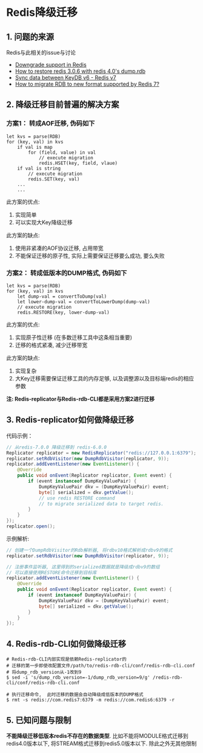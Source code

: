 # Redis降级迁移

## 1. 问题的来源

Redis与此相关的issue与讨论
* [Downgrade support in Redis](https://github.com/redis/redis/discussions/11089)
* [How to restore redis 3.0.6 with redis 4.0's dump.rdb](https://github.com/redis/redis/issues/8128)
* [Sync data between KeyDB v6 - Redis v7](https://github.com/leonchen83/redis-rdb-cli/issues/38)
* [How to migrate RDB to new format supported by Redis 7?](https://github.com/redis/redis/issues/11172)

## 2. 降级迁移目前普遍的解决方案

### 方案1： 转成AOF迁移, 伪码如下

```
let kvs = parse(RDB)
for (key, val) in kvs
    if val is map 
        for (field, value) in val
            // execute migration
            redis.HSET(key, field, vlaue)
    if val is string
        // execute migration
        redis.SET(key, val)
    ...
    ...
```

此方案的优点: 

1. 实现简单
2. 可以实现大Key降级迁移

此方案的缺点:

1. 使用非紧凑的AOF协议迁移, 占用带宽
2. 不能保证迁移的原子性, 实际上需要保证迁移要么成功, 要么失败

### 方案2： 转成低版本的DUMP格式, 伪码如下

```
let kvs = parse(RDB)
for (key, val) in kvs
    let dump-val = convertToDump(val)
    let lower-dump-val = convertToLowerDump(dump-val)
    // execute migration
    redis.RESTORE(key, lower-dump-val)
```

此方案的优点:

1. 实现原子性迁移 (在多数迁移工具中这条相当重要)
2. 迁移的格式紧凑, 减少迁移带宽

此方案的缺点:

1. 实现复杂
2. 大Key迁移需要保证迁移工具的内存足够, 以及调整源以及目标端redis的相应参数

  
**注: Redis-replicator与Redis-rdb-CLI都是采用方案2进行迁移**

## 3. Redis-replicator如何做降级迁移

代码示例：

```java
// 从redis-7.0.0 降级迁移到 redis-6.0.0
Replicator replicator = new RedisReplicator("redis://127.0.0.1:6379");
replicator.setRdbVisitor(new DumpRdbVisitor(replicator, 9));
replicator.addEventListener(new EventListener() {
    @Override
    public void onEvent(Replicator replicator, Event event) {
        if (event instanceof DumpKeyValuePair) {
            DumpKeyValuePair dkv = (DumpKeyValuePair) event;
            byte[] serialized = dkv.getValue();
            // use redis RESTORE command
            // to migrate serialized data to target redis.
        }
    }
});
replicator.open();
```

示例解析:

```java  
// 创建一个DumpRdbVisitor的Rdb解析器, 将rdbv10格式解析成rdbv9的格式
replicator.setRdbVisitor(new DumpRdbVisitor(replicator, 9));
```

```java  
// 注册事件监听器, 这里得到的serialized数据就是降级成rdbv9的数组
// 可以直接使用RESTORE命令迁移到目标库
replicator.addEventListener(new EventListener() {
    @Override
    public void onEvent(Replicator replicator, Event event) {
        if (event instanceof DumpKeyValuePair) {
            DumpKeyValuePair dkv = (DumpKeyValuePair) event;
            byte[] serialized = dkv.getValue();
        }
    }
});
```

## 4. Redis-rdb-CLI如何做降级迁移

```shell
# Redis-rdb-CLI内部实现是依赖Redis-replicator的
# 迁移的第一步即使改配置文件/path/to/redis-rdb-cli/conf/redis-rdb-cli.conf
# 将dump_rdb_version从-1改到9
$ sed -i 's/dump_rdb_version=-1/dump_rdb_version=9/g' /redis-rdb-cli/conf/redis-rdb-cli.conf

# 执行迁移命令,  此时迁移的数据会自动降级成低版本的DUMP格式
$ rmt -s redis://com.redis7:6379 -m redis://com.redis6:6379 -r
```

## 5. 已知问题与限制

**不能降级迁移低版本redis不存在的数据类型**. 比如不能将MODULE格式迁移到redis4.0版本以下, 将STREAM格式迁移到redis5.0版本以下. 除此之外无其他限制